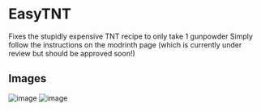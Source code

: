# EasyTNT
Fixes the stupidly expensive TNT recipe to only take 1 gunpowder <be>
Simply follow the instructions on the modrinth page (which is currently under review but should be approved soon!)

## Images
![image](files://C:/Users/jzhang/Desktop/Isolated.png)
![image](files://C:/Users/jzhang/Desktop/Isolated.png)
